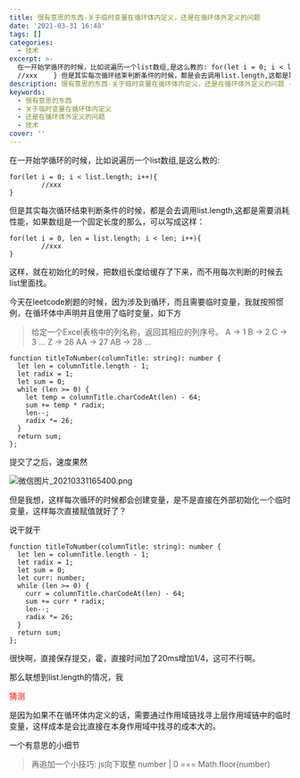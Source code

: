 ```yaml
---
title: 很有意思的东西-关于临时变量在循环体内定义，还是在循环体外定义的问题
date: '2021-03-31 16:48'
tags: []
categories:
  - 技术
excerpt: >-
  在一开始学循环的时候，比如说遍历一个list数组,是这么教的: for(let i = 0; i < list.length; i++){        
  //xxx    } 但是其实每次循环结束判断条件的时候，都是会去调用list.length,这都是需要消耗性能，如果数组是一个固定长度的那么，...
description: 很有意思的东西-关于临时变量在循环体内定义，还是在循环体外定义的问题 - 详细介绍与实践经验分享
keywords:
  - 很有意思的东西
  - 关于临时变量在循环体内定义
  - 还是在循环体外定义的问题
  - 技术
cover: ''
---
```


在一开始学循环的时候，比如说遍历一个list数组,是这么教的:

```
for(let i = 0; i < list.length; i++){
        //xxx   
}
```

但是其实每次循环结束判断条件的时候，都是会去调用list.length,这都是需要消耗性能，如果数组是一个固定长度的那么，可以写成这样：

```
for(let i = 0, len = list.length; i < len; i++){
        //xxx   
}
```

这样，就在初始化的时候，把数组长度给缓存了下来，而不用每次判断的时候去list里面找。

今天在leetcode刷题的时候，因为涉及到循环，而且需要临时变量，我就按照惯例，在循环体中声明并且使用了临时变量，如下方

> 给定一个Excel表格中的列名称，返回其相应的列序号。
> A -> 1
> B -> 2
> C -> 3
> ...
> Z -> 26
> AA -> 27
> AB -> 28
> ...

```
function titleToNumber(columnTitle: string): number {
  let len = columnTitle.length - 1;
  let radix = 1;
  let sum = 0;
  while (len >= 0) {
    let temp = columnTitle.charCodeAt(len) - 64;
    sum += temp * radix;
    len--;
    radix *= 26;
  }
  return sum;
};
```

提交了之后，速度果然

![微信图片_20210331165400.png](669852852.png)

但是我想，这样每次循环的时候都会创建变量，是不是直接在外部初始化一个临时变量，这样每次直接赋值就好了？

说干就干

```
function titleToNumber(columnTitle: string): number {
  let len = columnTitle.length - 1;
  let radix = 1;
  let sum = 0;
  let curr: number;
  while (len >= 0) {
    curr = columnTitle.charCodeAt(len) - 64;
    sum += curr * radix;
    len--;
    radix *= 26;
  }
  return sum;
};
```

很快啊，直接保存提交，霍，直接时间加了20ms增加1/4，这可不行啊。

那么联想到list.length的情况，我<p style="color:red">猜测</p>是因为如果不在循环体内定义的话，需要通过作用域链找寻上层作用域链中的临时变量，这样成本是会比直接在本身作用域中找寻的成本大的。

一个有意思的小细节

> 再追加一个小技巧: js向下取整   number | 0  === Math.floor(number)
